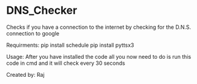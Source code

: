 # DNS_Checker
Checks if you have a connection to the internet by checking for the D.N.S. connection to google  

Requirments:
pip install schedule 
pip install pyttsx3

Usage:
After you have installed the code all you now need to do is run this code in cmd and it will check every 30 seconds

Created by: Raj 

